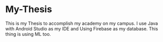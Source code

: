 # My-Thesis
This is my Thesis to accomplish my academy on my campus. I use Java with Android Studio as my IDE and Using Firebase as my database. This thing is using ML too.
